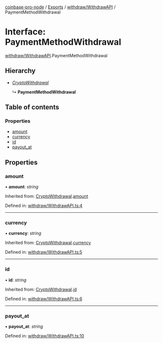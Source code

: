 [coinbase-pro-node](../README.md) / [Exports](../modules.md) / [withdraw/WithdrawAPI](../modules/withdraw_withdrawapi.md) / PaymentMethodWithdrawal

# Interface: PaymentMethodWithdrawal

[withdraw/WithdrawAPI](../modules/withdraw_withdrawapi.md).PaymentMethodWithdrawal

## Hierarchy

* [*CryptoWithdrawal*](withdraw_withdrawapi.cryptowithdrawal.md)

  ↳ **PaymentMethodWithdrawal**

## Table of contents

### Properties

- [amount](withdraw_withdrawapi.paymentmethodwithdrawal.md#amount)
- [currency](withdraw_withdrawapi.paymentmethodwithdrawal.md#currency)
- [id](withdraw_withdrawapi.paymentmethodwithdrawal.md#id)
- [payout\_at](withdraw_withdrawapi.paymentmethodwithdrawal.md#payout_at)

## Properties

### amount

• **amount**: *string*

Inherited from: [CryptoWithdrawal](withdraw_withdrawapi.cryptowithdrawal.md).[amount](withdraw_withdrawapi.cryptowithdrawal.md#amount)

Defined in: [withdraw/WithdrawAPI.ts:4](https://github.com/bennycode/coinbase-pro-node/blob/004782e/src/withdraw/WithdrawAPI.ts#L4)

___

### currency

• **currency**: *string*

Inherited from: [CryptoWithdrawal](withdraw_withdrawapi.cryptowithdrawal.md).[currency](withdraw_withdrawapi.cryptowithdrawal.md#currency)

Defined in: [withdraw/WithdrawAPI.ts:5](https://github.com/bennycode/coinbase-pro-node/blob/004782e/src/withdraw/WithdrawAPI.ts#L5)

___

### id

• **id**: *string*

Inherited from: [CryptoWithdrawal](withdraw_withdrawapi.cryptowithdrawal.md).[id](withdraw_withdrawapi.cryptowithdrawal.md#id)

Defined in: [withdraw/WithdrawAPI.ts:6](https://github.com/bennycode/coinbase-pro-node/blob/004782e/src/withdraw/WithdrawAPI.ts#L6)

___

### payout\_at

• **payout\_at**: *string*

Defined in: [withdraw/WithdrawAPI.ts:10](https://github.com/bennycode/coinbase-pro-node/blob/004782e/src/withdraw/WithdrawAPI.ts#L10)
